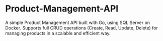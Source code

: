 # Product-Management-API
A simple Product Management API built with Go, using SQL Server on Docker. Supports full CRUD operations (Create, Read, Update, Delete) for managing products in a scalable and efficient way.
